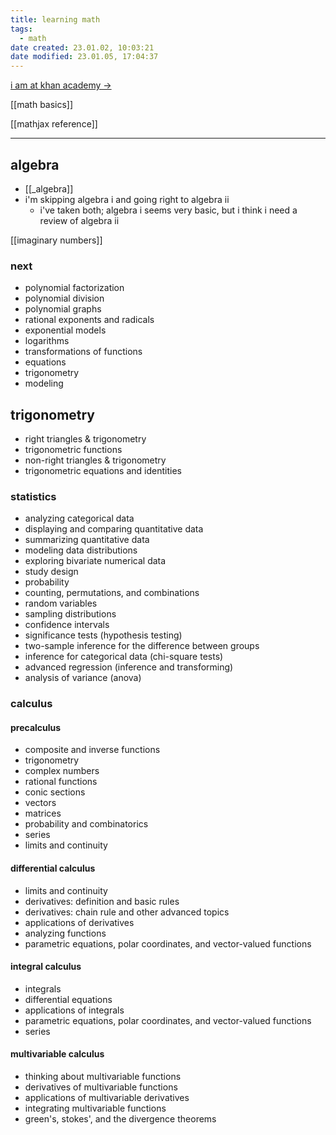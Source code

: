 ```yaml
---
title: learning math
tags:
  - math
date created: 23.01.02, 10:03:21
date modified: 23.01.05, 17:04:37
---
```


[i am at khan academy ->](https://www.khanacademy.org/math)

[[math basics]]

[[mathjax reference]]

---

## algebra

- [[_algebra]]
- i'm skipping algebra i and going right to algebra ii
	- i've taken both; algebra i seems very basic, but i think i need a review of algebra ii

[[imaginary numbers]]

### next

- polynomial factorization
- polynomial division
- polynomial graphs
- rational exponents and radicals
- exponential models
- logarithms
- transformations of functions
- equations
- trigonometry
- modeling

## trigonometry

- right triangles & trigonometry
- trigonometric functions
- non-right triangles & trigonometry
- trigonometric equations and identities

### statistics

- analyzing categorical data
- displaying and comparing quantitative data
- summarizing quantitative data
- modeling data distributions
- exploring bivariate numerical data
- study design
- probability
- counting, permutations, and combinations
- random variables
- sampling distributions
- confidence intervals
- significance tests (hypothesis testing)
- two-sample inference for the difference between groups
- inference for categorical data (chi-square tests)
- advanced regression (inference and transforming)
- analysis of variance (anova)

### calculus

#### precalculus

- composite and inverse functions
- trigonometry
- complex numbers
- rational functions
- conic sections
- vectors
- matrices
- probability and combinatorics
- series
- limits and continuity

#### differential calculus

- limits and continuity
- derivatives: definition and basic rules
- derivatives: chain rule and other advanced topics
- applications of derivatives
- analyzing functions
- parametric equations, polar coordinates, and vector-valued functions

#### integral calculus

- integrals
- differential equations
- applications of integrals
- parametric equations, polar coordinates, and vector-valued functions
- series

#### multivariable calculus

- thinking about multivariable functions
- derivatives of multivariable functions
- applications of multivariable derivatives
- integrating multivariable functions
- green's, stokes', and the divergence theorems
